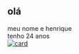 ## olá
meu nome e henrique <br>
tenho 24 anos <br>
[![card](https://github-readme-stats.vercel.app/api?username=HenriquepSouza23code&theme=default)](https://github.com/anuraghazra/github-readme-stats)
